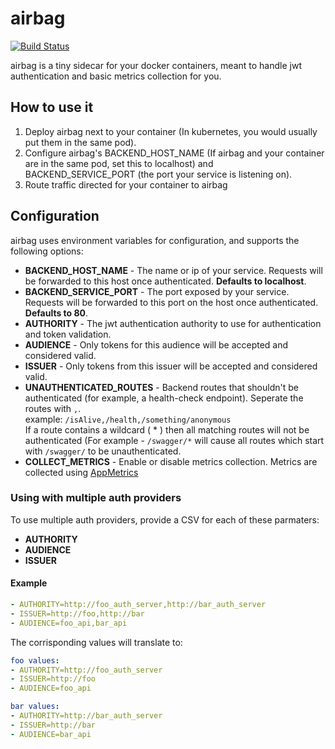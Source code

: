 # airbag
[![Build Status](https://travis-ci.org/Soluto/airbag.svg?branch=master)](https://travis-ci.org/Soluto/airbag)   
   
airbag is a tiny sidecar for your docker containers, meant to handle jwt authentication and basic metrics collection for you.

## How to use it
1. Deploy airbag next to your container (In kubernetes, you would usually put them in the same pod).  
2. Configure airbag's BACKEND_HOST_NAME (If airbag and your container are in the same pod, set this to localhost) and BACKEND_SERVICE_PORT (the port your service is listening on). 
3. Route traffic directed for your container to airbag 

## Configuration
airbag uses environment variables for configuration, and supports the following options:
* **BACKEND_HOST_NAME** - The name or ip of your service. Requests will be forwarded to this host once authenticated. **Defaults to localhost**.
* **BACKEND_SERVICE_PORT** - The port exposed by your service. Requests will be forwarded to this port on the host once authenticated. **Defaults to 80**.
* **AUTHORITY** - The jwt authentication authority to use for authentication and token validation.
* **AUDIENCE** - Only tokens for this audience will be accepted and considered valid.
* **ISSUER** - Only tokens from this issuer will be accepted and considered valid.
* **UNAUTHENTICATED_ROUTES** - Backend routes that shouldn't be authenticated (for example, a health-check endpoint). Seperate the routes with `,`.  
example: `/isAlive,/health,/something/anonymous`  
If a route contains a wildcard ( * ) then all matching routes will not be authenticated (For example - `/swagger/*` will cause all routes which start with `/swagger/` to be unauthenticated.   
* **COLLECT_METRICS** - Enable or disable metrics collection. Metrics are collected using [AppMetrics](https://github.com/AppMetrics/AppMetrics)

### Using with multiple auth providers
To use multiple auth providers, provide a CSV for each of these parmaters:
* **AUTHORITY**
* **AUDIENCE**
* **ISSUER**

#### Example
```yaml
- AUTHORITY=http://foo_auth_server,http://bar_auth_server
- ISSUER=http://foo,http://bar
- AUDIENCE=foo_api,bar_api
```
The corrisponding values will translate to:
```yaml
foo values:
- AUTHORITY=http://foo_auth_server
- ISSUER=http://foo
- AUDIENCE=foo_api

bar values:
- AUTHORITY=http://bar_auth_server
- ISSUER=http://bar
- AUDIENCE=bar_api
```